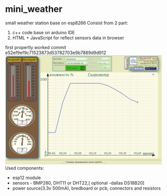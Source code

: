 # mini_weather
small weather station base on esp8266
Consist from 2 part:
  1. c++ code base on arduino IDE
  2. HTML + JavaScript for reflect sensors data in browser
  
first propertly worked commit e52ef9ef9c71523873d53782703e9b7889d9d912
![Common view ](https://github.com/andre-i/mini_weather/blob/master/pict/view.png)
Used components:
  + esp12 module
  + sensors - BMP280, DHT11 or DHT22,[ optional -dallas DS18B20]
  + power source(3.3v 500mA), bredboard or pcb, connectors and resistors
